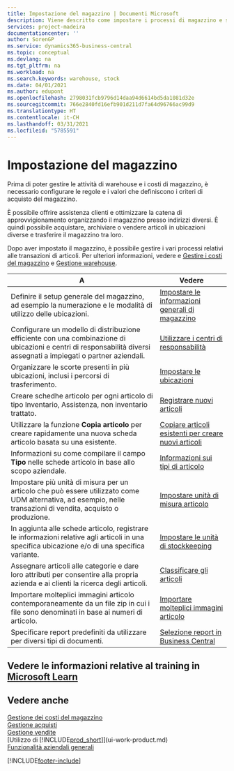 ```yaml
---
title: Impostazione del magazzino | Documenti Microsoft
description: Viene descritto come impostare i processi di magazzino e stock, inclusi i percorsi di trasferimento e le ubicazioni, come le warehouse.
services: project-madeira
documentationcenter: ''
author: SorenGP
ms.service: dynamics365-business-central
ms.topic: conceptual
ms.devlang: na
ms.tgt_pltfrm: na
ms.workload: na
ms.search.keywords: warehouse, stock
ms.date: 04/01/2021
ms.author: edupont
ms.openlocfilehash: 2798031fcb9796d14daa94d6614bd5da1081d32e
ms.sourcegitcommit: 766e2840fd16efb901d211d7fa64d96766ac99d9
ms.translationtype: HT
ms.contentlocale: it-CH
ms.lasthandoff: 03/31/2021
ms.locfileid: "5785591"
---
```

# <a name="setting-up-inventory"></a>Impostazione del magazzino
Prima di poter gestire le attività di warehouse e i costi di magazzino, è necessario configurare le regole e i valori che definiscono i criteri di acquisto del magazzino.

È possibile offrire assistenza clienti e ottimizzare la catena di approvvigionamento organizzando il magazzino presso indirizzi diversi. È quindi possibile acquistare, archiviare o vendere articoli in ubicazioni diverse e trasferire il magazzino tra loro.

Dopo aver impostato il magazzino, è possibile gestire i vari processi relativi alle transazioni di articoli. Per ulteriori informazioni, vedere e [Gestire i costi del magazzino](inventory-manage-inventory.md) e [Gestione warehouse](warehouse-manage-warehouse.md).

| A | Vedere |
| --- | --- |
| Definire il setup generale del magazzino, ad esempio la numerazione e le modalità di utilizzo delle ubicazioni. |[Impostare le informazioni generali di magazzino](inventory-how-setup-general.md) |
|Configurare un modello di distribuzione efficiente con una combinazione di ubicazioni e centri di responsabilità diversi assegnati a impiegati o partner aziendali.|[Utilizzare i centri di responsabilità](inventory-responsibility-centers.md)|
| Organizzare le scorte presenti in più ubicazioni, inclusi i percorsi di trasferimento. |[Impostare le ubicazioni](inventory-how-register-new-items.md) |
| Creare schedhe articolo per ogni articolo di tipo Inventario, Assistenza, non inventario trattato. |[Registrare nuovi articoli](inventory-how-register-new-items.md) |
|Utilizzare la funzione **Copia articolo** per creare rapidamente una nuova scheda articolo basata su una esistente.|[Copiare articoli esistenti per creare nuovi articoli](inventory-how-copy-items.md)|
|Informazioni su come compilare il campo **Tipo** nelle schede articolo in base allo scopo aziendale.|[Informazioni sui tipi di articolo](inventory-about-item-types.md)|
|Impostare più unità di misura per un articolo che può essere utilizzato come UDM alternativa, ad esempio, nelle transazioni di vendita, acquisto o produzione.|[Impostare unità di misura articolo](inventory-how-setup-units-of-measure.md)|
|In aggiunta alle schede articolo, registrare le informazioni relative agli articoli in una specifica ubicazione e/o di una specifica variante.|[Impostare le unità di stockkeeping](inventory-how-to-set-up-stockkeeping-units.md)|
| Assegnare articoli alle categorie e dare loro attributi per consentire alla propria azienda e ai clienti la ricerca degli articoli. |[Classificare gli articoli](inventory-how-categorize-items.md) |
|Importare molteplici immagini articolo contemporaneamente da un file zip in cui i file sono denominati in base ai numeri di articolo.|[Importare molteplici immagini articolo](inventory-how-import-item-pictures.md)|
|Specificare report predefiniti da utilizzare per diversi tipi di documenti.|[Selezione report in Business Central](across-report-selections.md)|

## <a name="see-related-training-at-microsoft-learn"></a>Vedere le informazioni relative al training in [Microsoft Learn](/learn/paths/trade-get-started-dynamics-365-business-central/)

## <a name="see-also"></a>Vedere anche

[Gestione dei costi del magazzino](inventory-manage-inventory.md)  
[Gestione acquisti](purchasing-manage-purchasing.md)  
[Gestione vendite](sales-manage-sales.md)    
[Utilizzo di [!INCLUDE[prod_short](includes/prod_short.md)]](ui-work-product.md)  
[Funzionalità aziendali generali](ui-across-business-areas.md)


[!INCLUDE[footer-include](includes/footer-banner.md)]